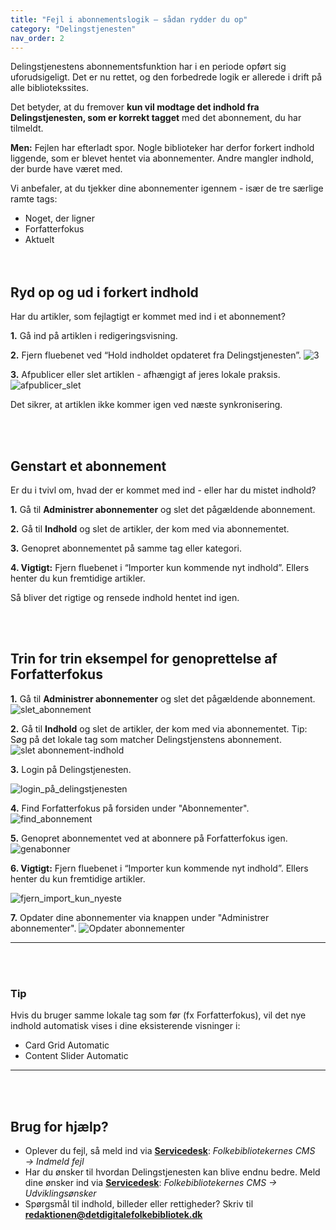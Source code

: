 ```yaml
---
title: "Fejl i abonnementslogik – sådan rydder du op"
category: "Delingstjenesten"
nav_order: 2
---
```



Delingstjenestens abonnementsfunktion har i en periode opført sig uforudsigeligt. Det er nu rettet, og den forbedrede logik er allerede i drift på alle bibliotekssites.

Det betyder, at du fremover **kun vil modtage det indhold fra Delingstjenesten, som er korrekt tagget** med det abonnement, du har tilmeldt.

**Men:** Fejlen har efterladt spor. Nogle biblioteker har derfor forkert indhold liggende, som er blevet hentet via abonnementer. Andre mangler indhold, der burde have været med.

Vi anbefaler, at du tjekker dine abonnementer igennem - især de tre særlige ramte tags:
- Noget, der ligner  
- Forfatterfokus  
- Aktuelt  
<br><br>



## Ryd op og ud i forkert indhold

Har du artikler, som fejlagtigt er kommet med ind i et abonnement?



**1.** Gå ind på artiklen i redigeringsvisning.
   

**2.** Fjern fluebenet ved “Hold indholdet opdateret fra Delingstjenesten”.
   ![3](https://github.com/user-attachments/assets/958b9505-1777-4adc-b451-7cd0214dc176)


**3.** Afpublicer eller slet artiklen - afhængigt af jeres lokale praksis.
   ![afpublicer_slet](https://github.com/user-attachments/assets/c465030b-ef2a-425b-8315-9c9c32ba1d6a)

Det sikrer, at artiklen ikke kommer igen ved næste synkronisering.



<br><br>
## Genstart et abonnement

Er du i tvivl om, hvad der er kommet med ind - eller har du mistet indhold?


**1.** Gå til **Administrer abonnementer** og slet det pågældende abonnement.  

**2.** Gå til **Indhold** og slet de artikler, der kom med via abonnementet. 

**3.** Genopret abonnementet på samme tag eller kategori.  

**4. Vigtigt:** Fjern fluebenet i “Importer kun kommende nyt indhold”. Ellers henter du kun fremtidige artikler.

Så bliver det rigtige og rensede indhold hentet ind igen.




<br><br>

## Trin for trin eksempel for genoprettelse af Forfatterfokus

**1.** Gå til **Administrer abonnementer** og slet det pågældende abonnement.
![slet_abonnement](https://github.com/user-attachments/assets/e87acc57-0544-4889-90e4-e5f723191cbd)


**2.** Gå til **Indhold** og slet de artikler, der kom med via abonnementet. Tip: Søg på det lokale tag som matcher Delingstjenstens abonnement.
![slet abonnement-indhold](https://github.com/user-attachments/assets/9bc614ef-a0b4-4600-b1a5-c66ccf793e71)


**3.** Login på Delingstjenesten.

![login_på_delingstjenesten](https://github.com/user-attachments/assets/bfd48aab-0cb4-462f-8297-f4006031e858)


**4.** Find Forfatterfokus på forsiden under "Abonnementer".
![find_abonnement](https://github.com/user-attachments/assets/cac00d10-1d26-472a-b39b-bdddb411b463)


**5.** Genopret abonnementet ved at abonnere på Forfatterfokus igen.
![genabonner](https://github.com/user-attachments/assets/8caa4dc1-3e91-4248-9572-0f70b2010a54)


**6. Vigtigt:** Fjern fluebenet i “Importer kun kommende nyt indhold”. Ellers henter du kun fremtidige artikler.

![fjern_import_kun_nyeste](https://github.com/user-attachments/assets/cf93dfe3-7a6e-472e-8d8c-90ac37aa314b)


**7.** Opdater dine abonnementer via knappen under "Administrer abonnementer".
![Opdater abonnementer](https://github.com/user-attachments/assets/4ba9655a-fa3b-45e8-b5a9-f0f8560d19cd)


---
<br><br>

### Tip
Hvis du bruger samme lokale tag som før (fx Forfatterfokus), vil det nye indhold automatisk vises i dine eksisterende visninger i:
- Card Grid Automatic  
- Content Slider Automatic  

---
<br><br>

## Brug for hjælp?
- Oplever du fejl, så meld ind via [**Servicedesk**](https://detdigitalefolkebibliotek.atlassian.net/servicedesk/customer/portals): *Folkebibliotekernes CMS → Indmeld fejl*
- Har du ønsker til hvordan Delingstjenesten kan blive endnu bedre. Meld dine ønsker ind via [**Servicedesk**](https://detdigitalefolkebibliotek.atlassian.net/servicedesk/customer/portals): *Folkebibliotekernes CMS → Udviklingsønsker*
- Spørgsmål til indhold, billeder eller rettigheder? Skriv til [**redaktionen@detdigitalefolkebibliotek.dk**](mailto:redaktionen@detdigitalefolkebibliotek.dk)
